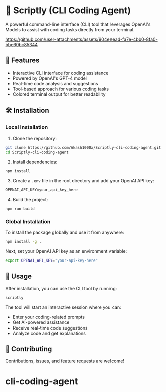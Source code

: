# 🤖 Scriptly (CLI Coding Agent)

A powerful command-line interface (CLI) tool that leverages OpenAI's Models to assist with coding tasks directly from your terminal.

https://github.com/user-attachments/assets/904eeead-fa7e-4bb0-8fa0-bbe60bc85344




## 🚀 Features

- Interactive CLI interface for coding assistance
- Powered by OpenAI's GPT-4 model
- Real-time code analysis and suggestions
- Tool-based approach for various coding tasks
- Colored terminal output for better readability

## 🛠️ Installation

### Local Installation

1. Clone the repository:
```bash
git clone https://github.com/Akash1000x/Scriptly-cli-coding-agent.git
cd Scriptly-cli-coding-agent
```

2. Install dependencies:
```bash
npm install
```

3. Create a `.env` file in the root directory and add your OpenAI API key:
```
OPENAI_API_KEY=your_api_key_here
```

4. Build the project:
```bash
npm run build
```

### Global Installation

To install the package globally and use it from anywhere:

```bash
npm install -g .
```
Next, set your OpenAI API key as an environment variable:
```bash
export OPENAI_API_KEY="your-api-key-here"
```


## 🚀 Usage

After installation, you can use the CLI tool by running:

```bash
scriptly
```

The tool will start an interactive session where you can:
- Enter your coding-related prompts
- Get AI-powered assistance
- Receive real-time code suggestions
- Analyze code and get explanations

## 🤝 Contributing

Contributions, issues, and feature requests are welcome!
# cli-coding-agent
